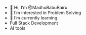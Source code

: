- 👋 Hi, I’m @MadhuBabuBairu
- 👀 I’m interested in Problem Solving
- 🌱 I’m currently learning
- Full Stack Development
- AI tools

<!---
MadhuBabuBairu/MadhuBabuBairu is a ✨ special ✨ repository because its `README.md` (this file) appears on your GitHub profile.
You can click the Preview link to take a look at your changes.
--->
